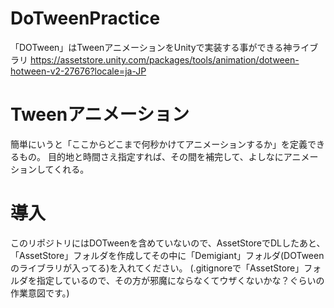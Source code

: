 # DoTweenPractice
「DOTween」はTweenアニメーションをUnityで実装する事ができる神ライブラリ
https://assetstore.unity.com/packages/tools/animation/dotween-hotween-v2-27676?locale=ja-JP


# Tweenアニメーション
簡単にいうと「ここからどこまで何秒かけてアニメーションするか」を定義できるもの。
目的地と時間さえ指定すれば、その間を補完して、よしなにアニメーションしてくれる。

# 導入
このリポジトリにはDOTweenを含めていないので、AssetStoreでDLしたあと、「AssetStore」フォルダを作成してその中に「Demigiant」フォルダ(DOTweenのライブラリが入ってる)を入れてください。
(.gitignoreで「AssetStore」フォルダを指定しているので、その方が邪魔にならなくてウザくないかな？ぐらいの作業意図です。)
